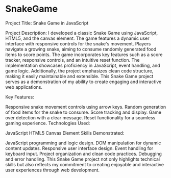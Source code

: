 # SnakeGame
Project Title: Snake Game in JavaScript

Project Description:
I developed a classic Snake Game using JavaScript, HTML5, and the canvas element. The game features a dynamic user interface with responsive controls for the snake's movement. Players navigate a growing snake, aiming to consume randomly generated food items to score points. The game incorporates key features such as a score tracker, responsive controls, and an intuitive reset function. The implementation showcases proficiency in JavaScript, event handling, and game logic. Additionally, the project emphasizes clean code structure, making it easily maintainable and extensible. This Snake Game project serves as a demonstration of my ability to create engaging and interactive web applications.

Key Features:

Responsive snake movement controls using arrow keys.
Random generation of food items for the snake to consume.
Score tracking and display.
Game over detection with a clear message.
Reset functionality for a seamless gaming experience.
Technologies Used:

JavaScript
HTML5
Canvas Element
Skills Demonstrated:

JavaScript programming and logic design.
DOM manipulation for dynamic content updates.
Responsive user interface design.
Event handling for keyboard input.
Project organization and clean code practices.
Debugging and error handling.
This Snake Game project not only highlights technical skills but also reflects my commitment to creating enjoyable and interactive user experiences through web development.

